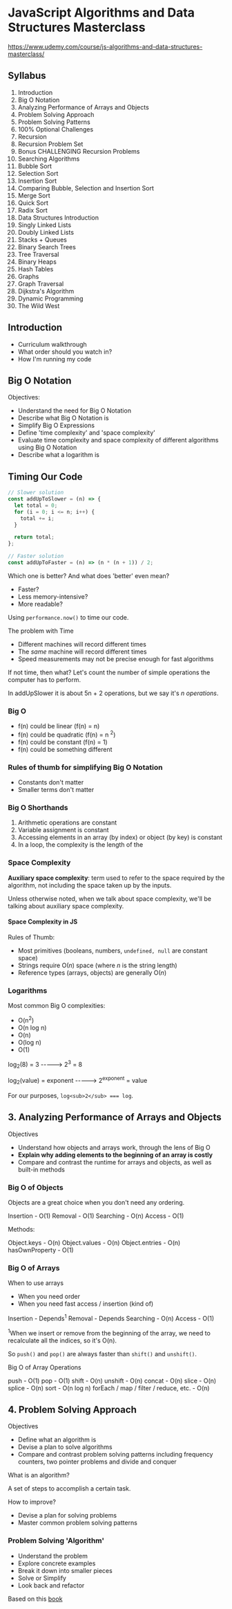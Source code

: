 # JavaScript Algorithms and Data Structures Masterclass
https://www.udemy.com/course/js-algorithms-and-data-structures-masterclass/


## Syllabus

1. Introduction
2. Big O Notation
3. Analyzing Performance of Arrays and Objects
4. Problem Solving Approach
5. Problem Solving Patterns
6. 100% Optional Challenges
7. Recursion
8. Recursion Problem Set
9. Bonus CHALLENGING Recursion Problems
10. Searching Algorithms
11. Bubble Sort
12. Selection Sort
13. Insertion Sort
14. Comparing Bubble, Selection and Insertion Sort
15. Merge Sort
16. Quick Sort
17. Radix Sort
18. Data Structures Introduction
19. Singly Linked Lists
20. Doubly Linked Lists
21. Stacks + Queues
22. Binary Search Trees
23. Tree Traversal
24. Binary Heaps
25. Hash Tables
26. Graphs
27. Graph Traversal
28. Dijkstra's Algorithm
29. Dynamic Programming
30. The Wild West

## Introduction

- Curriculum walkthrough
- What order should you watch in?
- How I'm running my code

## Big O Notation

Objectives:
- Understand the need for Big O Notation
- Describe what Big O Notation is
- Simplify Big O Expressions
- Define 'time complexity' and 'space complexity'
- Evaluate time complexity and space complexity of different algorithms using Big O Notation
- Describe what a logarithm is

## Timing Our Code

```javascript
// Slower solution
const addUpToSlower = (n) => {
  let total = 0;
  for (i = 0; i <= n; i++) {
    total += i;
  }

  return total;
};

// Faster solution
const addUpToFaster = (n) => (n * (n + 1)) / 2;
```

Which one is better? And what does 'better' even mean?

- Faster?
- Less memory-intensive?
- More readable?

Using `performance.now()` to time our code.

The problem with Time

- Different machines will record different times
- The *same* machine will record different times
- Speed measurements may not be precise enough for fast algorithms

If not time, then what? Let's count the number of simple operations the computer has to perform.

In addUpSlower it is about 5n + 2 operations, but we say it's *n operations*.

### Big O 

- f(n) could be linear (f(n) = n)
- f(n) could be quadratic (f(n) = n <sup>2</sup>)
- f(n) could be constant (f(n) = 1)
- f(n) could be something different

### Rules of thumb for simplifying Big O Notation

- Constants don't matter
- Smaller terms don't matter

### Big O Shorthands

1. Arithmetic operations are constant
2. Variable assignment is constant
3. Accessing elements in an array (by index) or object (by key) is constant
4. In a loop, the complexity is the length of the

### Space Complexity

**Auxiliary space complexity**: term used to refer to the space required by the algorithm, not including the space taken up by the inputs.

Unless otherwise noted, when we talk about space complexity, we'll be talking about auxiliary space complexity.

#### Space Complexity in JS

Rules of Thumb:

- Most primitives (booleans, numbers, `undefined, null` are constant space)
- Strings require O(*n*) space (where *n* is the string length)
- Reference types (arrays, objects) are generally O(*n*)

### Logarithms

Most common Big O complexities:

- O(n<sup>2</sup>)
- O(n log n)
- O(n)
- O(log n)
- O(1)

log<sub>2</sub>(8) = 3   -----> 2<sup>3</sup> = 8

log<sub>2</sub>(value) = exponent   -----> 2<sup>exponent</sup> = value

For our purposes, `log<sub>2</sub> === log`.

## 3. Analyzing Performance of Arrays and Objects

Objectives
- Understand how objects and arrays work, through the lens of Big O
- **Explain why adding elements to the beginning of an array is costly**
- Compare and contrast the runtime for arrays and objects, as well as built-in methods

 ### Big O of Objects

 Objects are a great choice when you don't need any ordering.

Insertion - O(1)
Removal - O(1)
Searching - O(n)
Access - O(1)

Methods:

Object.keys - O(n)
Object.values - O(n)
Object.entries - O(n)
hasOwnProperty - O(1)

### Big O of Arrays

When to use arrays

- When you need order
- When you need fast access / insertion (kind of)

Insertion - Depends<sup>1</sup>
Removal - Depends
Searching - O(n)
Access - O(1)

<sup>1</sup>When we insert or remove from the beginning of the array, we need to recalculate all the indices, so it's O(n).

So `push()` and `pop()` are always faster than `shift()` and `unshift()`.

Big O of Array Operations

push - O(1)
pop - O(1)
shift - O(n)
unshift - O(n)
concat - O(n)
slice - O(n)
splice - O(n)
sort - O(n log n)
forEach / map / filter / reduce, etc.  - O(n)

## 4. Problem Solving Approach

Objectives

- Define what an algorithm is
- Devise a plan to solve algorithms
- Compare and contrast problem solving patterns including frequency counters, two pointer problems and divide and conquer


What is an algorithm? 

A set of steps to accomplish a certain task.

How to improve?

- Devise a plan for solving problems
- Master common problem solving patterns

### Problem Solving 'Algorithm'

- Understand the problem
- Explore concrete examples
- Break it down into smaller pieces
- Solve or Simplify
- Look back and refactor

Based on this [book](https://en.wikipedia.org/wiki/How_to_Solve_It)